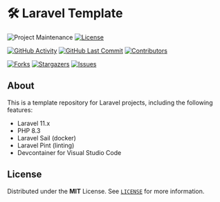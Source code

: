 # 🛠️ Laravel Template
<!-- PROJECT SHIELDS -->
![Project Maintenance][maintenance-shield]
[![License][license-shield]](LICENSE)

[![GitHub Activity][commits-shield]][commits]
[![GitHub Last Commit][last-commit-shield]][commits]
[![Contributors][contributors-shield]][contributors-url]

[![Forks][forks-shield]][forks-url]
[![Stargazers][stars-shield]][stars-url]
[![Issues][issues-shield]][issues-url]

## About

This is a template repository for Laravel projects, including the following features:

- Laravel 11.x
- PHP 8.3
- Laravel Sail (docker)
- Laravel Pint (linting)
- Devcontainer for Visual Studio Code

## License

Distributed under the **MIT** License. See [`LICENSE`](LICENSE) for more information.

<!-- MARKDOWN LINKS & IMAGES -->
[maintenance-shield]: https://img.shields.io/maintenance/yes/2024.svg?style=for-the-badge
[contributors-shield]: https://img.shields.io/github/contributors/klaasnicolaas/laravel-template.svg?style=for-the-badge
[contributors-url]: https://github.com/klaasnicolaas/laravel-template/graphs/contributors
[forks-shield]: https://img.shields.io/github/forks/klaasnicolaas/laravel-template.svg?style=for-the-badge
[forks-url]: https://github.com/klaasnicolaas/laravel-template/network/members
[stars-shield]: https://img.shields.io/github/stars/klaasnicolaas/laravel-template.svg?style=for-the-badge
[stars-url]: https://github.com/klaasnicolaas/laravel-template/stargazers
[issues-shield]: https://img.shields.io/github/issues/klaasnicolaas/laravel-template.svg?style=for-the-badge
[issues-url]: https://github.com/klaasnicolaas/laravel-template/issues
[license-shield]: https://img.shields.io/github/license/klaasnicolaas/laravel-template.svg?style=for-the-badge
[commits-shield]: https://img.shields.io/github/commit-activity/y/klaasnicolaas/laravel-template.svg?style=for-the-badge
[commits]: https://github.com/klaasnicolaas/laravel-template/commits/master
[last-commit-shield]: https://img.shields.io/github/last-commit/klaasnicolaas/laravel-template.svg?style=for-the-badge